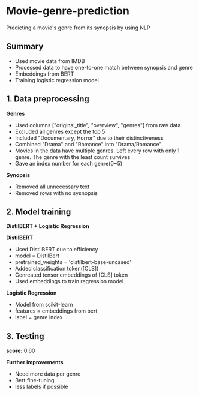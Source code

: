 # Movie-genre-prediction
Predicting a movie's genre from its synopsis by using NLP

## Summary
- Used movie data from IMDB
- Processed data to have one-to-one match between synopsis and genre
- Embeddings from BERT
- Training logistic regression model

## 1. Data preprocessing
**Genres**
- Used columns ["original_title", "overview", "genres"] from raw data
- Excluded all genres except the top 5
- Included "Documentary, Horror" due to their distinctiveness
- Combined "Drama" and "Romance" into "Drama/Romance"
- Movies in the data have multiple genres. Left every row with only 1 genre. The genre with the least count survives
- Gave an index number for each genre(0~5)

**Synopsis**
- Removed all unnecessary text
- Removed rows with no sysnopsis

## 2. Model training
**DistilBERT + Logistic Regression**

**DistilBERT**
- Used DistilBERT due to efficiency
- model = DistilBert
- pretrained_weights = 'distilbert-base-uncased'
- Added classification token([CLS])
- Genreated tensor embeddings of [CLS] token
- Used embeddings to train regression model

**Logistic Regression**
- Model from scikit-learn
- features = embeddings from bert
- label = genre index

## 3. Testing
**score:** 0.60

**Further improvements**
- Need more data per genre
- Bert fine-tuning
- less labels if possible
